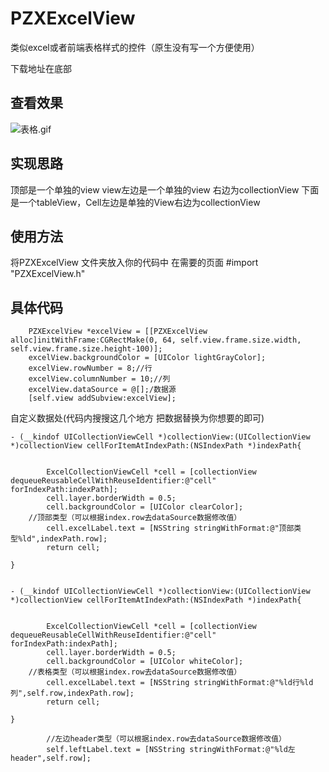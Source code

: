 # PZXExcelView
类似excel或者前端表格样式的控件（原生没有写一个方便使用）

下载地址在底部
## 查看效果
![表格.gif](https://upload-images.jianshu.io/upload_images/19409325-ad3629142f04d8a6.gif?imageMogr2/auto-orient/strip)

## 实现思路
顶部是一个单独的view view左边是一个单独的view 右边为collectionView
下面是一个tableView，Cell左边是单独的View右边为collectionView

## 使用方法
将PZXExcelView 文件夹放入你的代码中
在需要的页面 #import "PZXExcelView.h"

## 具体代码
```
    PZXExcelView *excelView = [[PZXExcelView alloc]initWithFrame:CGRectMake(0, 64, self.view.frame.size.width, self.view.frame.size.height-100)];
    excelView.backgroundColor = [UIColor lightGrayColor];
    excelView.rowNumber = 8;//行
    excelView.columnNumber = 10;//列
    excelView.dataSource = @[];/数据源
    [self.view addSubview:excelView];

```
自定义数据处(代码内搜搜这几个地方 把数据替换为你想要的即可)
```
- (__kindof UICollectionViewCell *)collectionView:(UICollectionView *)collectionView cellForItemAtIndexPath:(NSIndexPath *)indexPath{
    
        
        ExcelCollectionViewCell *cell = [collectionView dequeueReusableCellWithReuseIdentifier:@"cell" forIndexPath:indexPath];
        cell.layer.borderWidth = 0.5;
        cell.backgroundColor = [UIColor clearColor];
    //顶部类型（可以根据index.row去dataSource数据修改值）
        cell.excelLabel.text = [NSString stringWithFormat:@"顶部类型%ld",indexPath.row];
        return cell;

}


- (__kindof UICollectionViewCell *)collectionView:(UICollectionView *)collectionView cellForItemAtIndexPath:(NSIndexPath *)indexPath{
    
        
        ExcelCollectionViewCell *cell = [collectionView dequeueReusableCellWithReuseIdentifier:@"cell" forIndexPath:indexPath];
        cell.layer.borderWidth = 0.5;
        cell.backgroundColor = [UIColor whiteColor];
    //表格类型（可以根据index.row去dataSource数据修改值）
        cell.excelLabel.text = [NSString stringWithFormat:@"%ld行%ld列",self.row,indexPath.row];
        return cell;

}

        //左边header类型（可以根据index.row去dataSource数据修改值）
        self.leftLabel.text = [NSString stringWithFormat:@"%ld左header",self.row];
```
